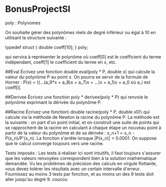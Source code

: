 # BonusProjectSI
poly : Polynomes

On souhaite gérer des polynômes réels de degré inférieur ou égal à 10 en utilisant la structure suivante :

typedef struct {
  double coeff[10];
} poly;

qui servira à représenter le polynôme où coeff[0] est le coefficient du terme indépendant, coeff[1] le coefficient du terme en x, etc.

##Eval
Écrivez une fonction
                    double eval(poly * P, double x)
qui calcule la valeur du polynôme P au point x. On pourra se servir de la formule de Horner : P(x) = ((...(a_9*x + a_8)x + a_7)x + ...)x + a_1)x + a_0 où a_i est coeff[i].

##Derivee
Écrivez une fonction
                    poly * derivee(poly * P)
qui renvoie le polynôme exprimant la dérivée du polynôme P.

##Racine
Écrivez une fonction\\
                    double racine(poly * P, double x0)\\
qui calcule via la méthode de Newton la racine du polynôme P. La méthode est la suivante : on part d'un point initial, et on construit une suite de points qui se rapprochent de la racine en calculant à chaque étape un nouveau point à partir de la valeur du polynôme et de sa dérivée : x_n+1 = x_n - P(x_n)/P'(x_n). La fonction s'arrête lorsque |P(x_n)| < 0.0001. On suppose que le calcul converge toujours vers une racine.


Tests imposés : Les tests à réaliser ici sont intuitifs, il faut toujours s'assurer que les valeurs renvoyées correspondent bien à la solution mathématique demandée. Vu les problèmes de précision des calculs en virgule flottante, vous devez tolérer les résultats avec un certain intervalle d'erreur. Fournissez au moins 3 tests par fonction, et au moins un des 9 tests doit aller jusqu'au degré 9.
coucou
